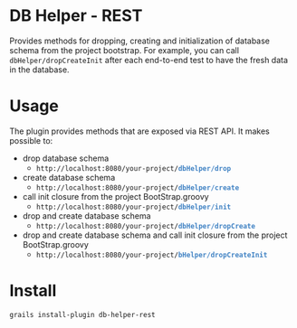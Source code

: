 DB Helper - REST
================

Provides methods for dropping, creating and initialization of database schema from the project bootstrap. For example, you can call `dbHelper/dropCreateInit` after each end-to-end test to have the fresh data in the database.

Usage
=====

The plugin provides methods that are exposed via REST API. It makes possible to:
* drop database schema
  * `http://localhost:8080/your-project/`<strong style="color: #4183c4;">`dbHelper/drop`</strong>
* create database schema
  * `http://localhost:8080/your-project/`<strong style="color: #4183c4;">`dbHelper/create`</strong>
* call init closure from the project BootStrap.groovy
  * `http://localhost:8080/your-project/`<strong style="color: #4183c4;">`dbHelper/init`</strong>
* drop and create database schema
  * `http://localhost:8080/your-project/`<strong style="color: #4183c4;">`dbHelper/dropCreate`</strong>
* drop and create database schema and call init closure from the project BootStrap.groovy
  * `http://localhost:8080/your-project/`<strong style="color: #4183c4;">`bHelper/dropCreateInit`</strong>

Install
=======

`grails install-plugin db-helper-rest`